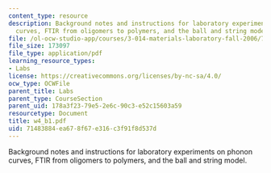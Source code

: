 ```yaml
---
content_type: resource
description: Background notes and instructions for laboratory experiments on phonon
  curves, FTIR from oligomers to polymers, and the ball and string model.
file: /ol-ocw-studio-app/courses/3-014-materials-laboratory-fall-2006/71483884ea678f67e316c3f91f8d537d_w4_b1.pdf
file_size: 173097
file_type: application/pdf
learning_resource_types:
- Labs
license: https://creativecommons.org/licenses/by-nc-sa/4.0/
ocw_type: OCWFile
parent_title: Labs
parent_type: CourseSection
parent_uid: 178a3f23-79e5-2e6c-90c3-e52c15603a59
resourcetype: Document
title: w4_b1.pdf
uid: 71483884-ea67-8f67-e316-c3f91f8d537d
---
```

Background notes and instructions for laboratory experiments on phonon curves, FTIR from oligomers to polymers, and the ball and string model.
